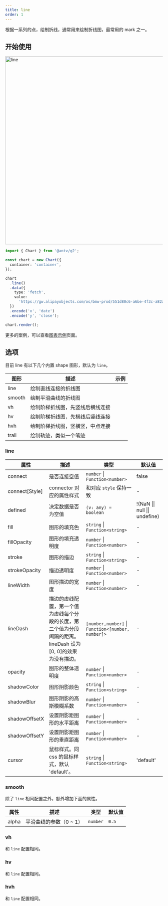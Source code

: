 ```yaml
---
title: line
order: 1
---
```


根据一系列的点，绘制折线，通常用来绘制折线图，最常用的 mark 之一。

## 开始使用

<img alt="line" src="https://mdn.alipayobjects.com/mdn/huamei_qa8qxu/afts/img/A*jTdCR7wVFZAAAAAAAAAAAAAADmJ7AQ" width="600" />

```ts
import { Chart } from '@antv/g2';

const chart = new Chart({
  container: 'container',
});

chart
  .line()
  .data({
    type: 'fetch',
    value:
      'https://gw.alipayobjects.com/os/bmw-prod/551d80c6-a6be-4f3c-a82a-abd739e12977.csv',
  })
  .encode('x', 'date')
  .encode('y', 'close');

chart.render();
```

更多的案例，可以查看[图表示例](/examples)页面。

## 选项

目前 line 有以下几个内置 shape 图形，默认为 `line`。

| 图形   | 描述                             | 示例 |
| ------ | -------------------------------- | ---- |
| line   | 绘制直线连接的折线图             |      |
| smooth | 绘制平滑曲线的折线图             |      |
| vh     | 绘制阶梯折线图，先竖线后横线连接 |      |
| hv     | 绘制阶梯折线图，先横线后竖线连接 |      |
| hvh    | 绘制阶梯折线图，竖横竖，中点连接 |      |
| trail  | 绘制轨迹，类似一个笔迹           |      |

### line

| 属性           | 描述                                                                                                          | 类型                                              | 默认值                         |
| -------------- | ------------------------------------------------------------------------------------------------------------- | ------------------------------------------------- | ------------------------------ |
| connect        | 是否连接空值                                                                                                  | `number` \| `Function<number>`                    | false                          |
| connect[Style] | connector 对应的属性样式                                                                                      | 和对应 `style` 保持一致                           | -                              |
| defined        | 决定数据是否为空值                                                                                            | `(v: any) = boolean`                              | !(NaN \|\| null \|\| undefine) |
| fill           | 图形的填充色                                                                                                  | `string` \| `Function<string>`                    | -                              |
| fillOpacity    | 图形的填充透明度                                                                                              | `number` \| `Function<number>`                    | -                              |
| stroke         | 图形的描边                                                                                                    | `string` \| `Function<string>`                    | -                              |
| strokeOpacity  | 描边透明度                                                                                                    | `number` \| `Function<number>`                    | -                              |
| lineWidth      | 图形描边的宽度                                                                                                | `number` \| `Function<number>`                    | -                              |
| lineDash       | 描边的虚线配置，第一个值为虚线每个分段的长度，第二个值为分段间隔的距离。lineDash 设为[0, 0]的效果为没有描边。 | `[number,number]` \| `Function<[number, number]>` | -                              |
| opacity        | 图形的整体透明度                                                                                              | `number` \| `Function<number>`                    | -                              |
| shadowColor    | 图形阴影颜色                                                                                                  | `string` \| `Function<string>`                    | -                              |
| shadowBlur     | 图形阴影的高斯模糊系数                                                                                        | `number` \| `Function<number>`                    | -                              |
| shadowOffsetX  | 设置阴影距图形的水平距离                                                                                      | `number` \| `Function<number>`                    | -                              |
| shadowOffsetY  | 设置阴影距图形的垂直距离                                                                                      | `number` \| `Function<number>`                    | -                              |
| cursor         | 鼠标样式。同 css 的鼠标样式，默认 'default'。                                                                 | `string` \| `Function<string>`                    | 'default'                      |

### smooth

除了 `line` 相同配置之外，额外增加下面的属性。

| 属性  | 描述                    | 类型     | 默认值 |
| ----- | ----------------------- | -------- | ------ |
| alpha | 平滑曲线的参数（0 ~ 1） | `number` | `0.5`  |

### vh

和 `line` 配置相同。

### hv

和 `line` 配置相同。

### hvh

和 `line` 配置相同。

